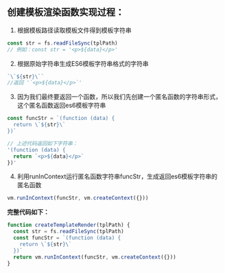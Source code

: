 ## 创建模板渲染函数实现过程：

1. 根据模板路径读取模板文件得到模板字符串

```js
const str = fs.readFileSync(tplPath)
// 例如：const str = '<p>${data}</p>'
```


2. 根据原始字符串生成ES6模板字符串格式的字符串

```js
`\`${str}\``
//返回 '`<p>${data}</p>`'
```

3. 因为我们最终要返回一个函数，所以我们先创建一个匿名函数的字符串形式，这个匿名函数返回es6模板字符串

```js
const funcStr = `(function (data) {
  return \`${str}\`
})`

// 上述代码返回如下字符串：
'(function (data) { 
  return `<p>${data}</p>`
})'
```

4. 利用runInContext运行匿名函数字符串funcStr，生成返回es6模板字符串的匿名函数

```js
vm.runInContext(funcStr, vm.createContext({}))
```

**完整代码如下：**

```js
function createTemplateRender(tplPath) {
  const str = fs.readFileSync(tplPath)
  const funcStr = `(function (data) {
    return \`${str}\`
  })`
  return vm.runInContext(funcStr, vm.createContext({}))
}
```